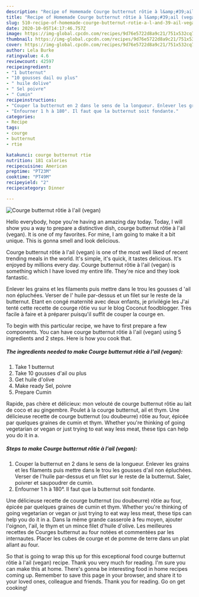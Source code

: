 ```yaml
---
description: "Recipe of Homemade Courge butternut rôtie à l&amp;#39;ail (vegan)"
title: "Recipe of Homemade Courge butternut rôtie à l&amp;#39;ail (vegan)"
slug: 510-recipe-of-homemade-courge-butternut-rotie-a-l-and-39-ail-vegan
date: 2020-10-05T14:17:46.757Z
image: https://img-global.cpcdn.com/recipes/9d76e5722d8a9c21/751x532cq70/courge-butternut-rotie-a-lail-vegan-photo-principale-de-la-recette.jpg
thumbnail: https://img-global.cpcdn.com/recipes/9d76e5722d8a9c21/751x532cq70/courge-butternut-rotie-a-lail-vegan-photo-principale-de-la-recette.jpg
cover: https://img-global.cpcdn.com/recipes/9d76e5722d8a9c21/751x532cq70/courge-butternut-rotie-a-lail-vegan-photo-principale-de-la-recette.jpg
author: Lela Burke
ratingvalue: 4.6
reviewcount: 42597
recipeingredient:
- "1 butternut"
- "10 gousses dail ou plus"
- " huile dolive"
- " Sel poivre"
- " Cumin"
recipeinstructions:
- "Couper la butternut en 2 dans le sens de la longueur. Enlever les grains et les filaments puis mettre dans le trou les gousses d&#39;ail non épluchées. Verser de l&#39;huile par-dessus et un filet sur le reste de la butternut. Saler, poivrer et saupoudrer de cumin."
- "Enfourner 1 h à 180°. Il faut que la butternut soit fondante."
categories:
- Recipe
tags:
- courge
- butternut
- rtie

katakunci: courge butternut rtie 
nutrition: 181 calories
recipecuisine: American
preptime: "PT23M"
cooktime: "PT49M"
recipeyield: "2"
recipecategory: Dinner

---
```



![Courge butternut rôtie à l&#39;ail (vegan)](https://img-global.cpcdn.com/recipes/9d76e5722d8a9c21/751x532cq70/courge-butternut-rotie-a-lail-vegan-photo-principale-de-la-recette.jpg)

Hello everybody, hope you're having an amazing day today. Today, I will show you a way to prepare a distinctive dish, courge butternut rôtie à l&#39;ail (vegan). It is one of my favorites. For mine, I am going to make it a bit unique. This is gonna smell and look delicious.

Courge butternut rôtie à l&#39;ail (vegan) is one of the most well liked of recent trending meals in the world. It's simple, it's quick, it tastes delicious. It's enjoyed by millions every day. Courge butternut rôtie à l&#39;ail (vegan) is something which I have loved my entire life. They're nice and they look fantastic.

Enlever les grains et les filaments puis mettre dans le trou les gousses d &#39;ail non épluchées. Verser de l&#39; huile par-dessus et un filet sur le reste de la butternut. Etant en congé maternité avec deux enfants, je privilégie les J&#39;ai tenté cette recette de courge rôtie vu sur le blog Coconut foodblogger. Très facile à faire et à préparer puisqu&#39;il suffit de couper la courge en.


To begin with this particular recipe, we have to first prepare a few components. You can have courge butternut rôtie à l&#39;ail (vegan) using 5 ingredients and 2 steps. Here is how you cook that.

<!--inarticleads1-->

##### The ingredients needed to make Courge butternut rôtie à l&#39;ail (vegan):

1. Take 1 butternut
1. Take 10 gousses d&#39;ail ou plus
1. Get  huile d&#39;olive
1. Make ready  Sel, poivre
1. Prepare  Cumin


Rapide, pas chère et délicieux: mon velouté de courge butternut rôtie au lait de coco et au gingembre. Poulet à la courge butternut, ail et thym. Une délicieuse recette de courge butternut (ou doubeurre) rôtie au four, épicée par quelques graines de cumin et thym. Whether you&#39;re thinking of going vegetarian or vegan or just trying to eat way less meat, these tips can help you do it in a. 

<!--inarticleads2-->

##### Steps to make Courge butternut rôtie à l&#39;ail (vegan):

1. Couper la butternut en 2 dans le sens de la longueur. Enlever les grains et les filaments puis mettre dans le trou les gousses d&#39;ail non épluchées. Verser de l&#39;huile par-dessus et un filet sur le reste de la butternut. Saler, poivrer et saupoudrer de cumin.
1. Enfourner 1 h à 180°. Il faut que la butternut soit fondante.


Une délicieuse recette de courge butternut (ou doubeurre) rôtie au four, épicée par quelques graines de cumin et thym. Whether you&#39;re thinking of going vegetarian or vegan or just trying to eat way less meat, these tips can help you do it in a. Dans la même grande casserole à feu moyen, ajouter l&#39;oignon, l&#39;ail, le thym et un mince filet d&#39;huile d&#39;olive. Les meilleures recettes de Courges butternut au four notées et commentées par les internautes. Placer les cubes de courge et de pomme de terre dans un plat allant au four. 

So that is going to wrap this up for this exceptional food courge butternut rôtie à l&#39;ail (vegan) recipe. Thank you very much for reading. I'm sure you can make this at home. There's gonna be interesting food in home recipes coming up. Remember to save this page in your browser, and share it to your loved ones, colleague and friends. Thank you for reading. Go on get cooking!
